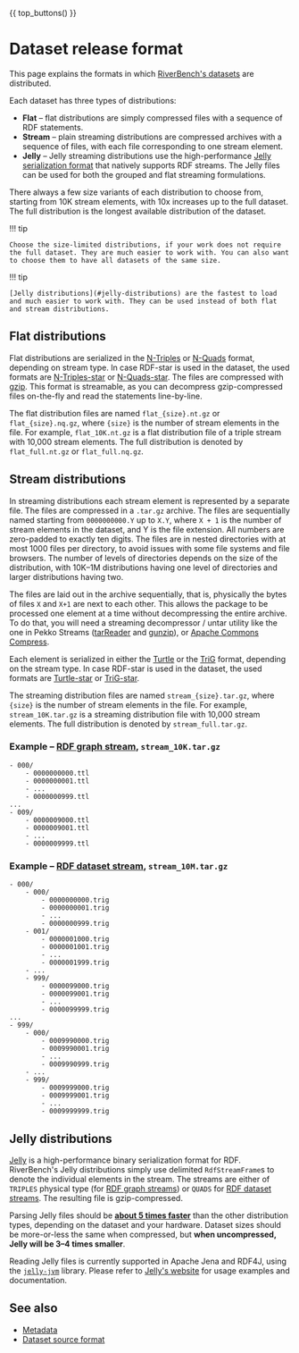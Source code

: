 {{ top_buttons() }}

# Dataset release format

This page explains the formats in which [RiverBench's datasets](../datasets/index.md) are distributed.

Each dataset has three types of distributions: 

- **Flat** – flat distributions are simply compressed files with a sequence of RDF statements. 
- **Stream** – plain streaming distributions are compressed archives with a sequence of files, with each file corresponding to one stream element.
- **Jelly** – Jelly streaming distributions use the high-performance [Jelly serialization format](https://github.com/Jelly-RDF) that natively supports RDF streams. The Jelly files can be used for both the grouped and flat streaming formulations.

There always a few size variants of each distribution to choose from, starting from 10K stream elements, with 10x increases up to the full dataset. The full distribution is the longest available distribution of the dataset.

!!! tip

    Choose the size-limited distributions, if your work does not require the full dataset. They are much easier to work with. You can also want to choose them to have all datasets of the same size.

!!! tip

    [Jelly distributions](#jelly-distributions) are the fastest to load and much easier to work with. They can be used instead of both flat and stream distributions.

## Flat distributions

Flat distributions are serialized in the [N-Triples](https://www.w3.org/TR/n-triples/) or [N-Quads](https://www.w3.org/TR/n-quads/) format, depending on stream type. In case RDF-star is used in the dataset, the used formats are [N-Triples-star](https://www.w3.org/2021/12/rdf-star.html#n-triples-star) or [N-Quads-star](https://www.w3.org/2021/12/rdf-star.html#n-quads-star). The files are compressed with [gzip](https://en.wikipedia.org/wiki/Gzip). This format is streamable, as you can decompress gzip-compressed files on-the-fly and read the statements line-by-line.

The flat distribution files are named `flat_{size}.nt.gz` or `flat_{size}.nq.gz`, where `{size}` is the number of stream elements in the file. For example, `flat_10K.nt.gz` is a flat distribution file of a triple stream with 10,000 stream elements. The full distribution is denoted by `flat_full.nt.gz` or `flat_full.nq.gz`.

## Stream distributions

In streaming distributions each stream element is represented by a separate file. The files are compressed in a `.tar.gz` archive. The files are sequentially named starting from `0000000000.Y` up to `X.Y`, where `X + 1` is the number of stream elements in the dataset, and Y is the file extension. All numbers are zero-padded to exactly ten digits. The files are in nested directories with at most 1000 files per directory, to avoid issues with some file systems and file browsers. The number of levels of directories depends on the size of the distribution, with 10K–1M distributions having one level of directories and larger distributions having two.

The files are laid out in the archive sequentially, that is, physically the bytes of files `X` and `X+1` are next to each other. This allows the package to be processed one element at a time without decompressing the entire archive. To do that, you will need a streaming decompressor / untar utility like the one in Pekko Streams ([tarReader](https://pekko.apache.org/docs/pekko-connectors/current/file.html#tar-archive) and [gunzip](https://pekko.staged.apache.org/docs/pekko/current/stream/operators/Compression/gunzip.html)), or [Apache Commons Compress](https://commons.apache.org/proper/commons-compress/).

Each element is serialized in either the [Turtle](https://www.w3.org/TR/turtle/) or the [TriG](https://www.w3.org/TR/trig/) format, depending on the stream type. In case RDF-star is used in the dataset, the used formats are [Turtle-star](https://www.w3.org/2021/12/rdf-star.html#turtle-star) or [TriG-star](https://www.w3.org/2021/12/rdf-star.html#trig-star).

The streaming distribution files are named `stream_{size}.tar.gz`, where `{size}` is the number of stream elements in the file. For example, `stream_10K.tar.gz` is a streaming distribution file with 10,000 stream elements. The full distribution is denoted by `stream_full.tar.gz`.

### Example – [RDF graph stream](https://w3id.org/stax/dev/taxonomy#rdf-graph-stream), `stream_10K.tar.gz`

```
- 000/
    - 0000000000.ttl
    - 0000000001.ttl
    - ...
    - 0000000999.ttl
...
- 009/
    - 0000009000.ttl
    - 0000009001.ttl
    - ...
    - 0000009999.ttl
```

### Example – [RDF dataset stream](https://w3id.org/stax/dev/taxonomy#rdf-dataset-stream), `stream_10M.tar.gz`

```
- 000/
    - 000/
        - 0000000000.trig
        - 0000000001.trig
        - ...
        - 0000000999.trig
    - 001/
        - 0000001000.trig
        - 0000001001.trig
        - ...
        - 0000001999.trig
    - ...
    - 999/
        - 0000099000.trig
        - 0000099001.trig
        - ...
        - 0000099999.trig
...
- 999/
    - 000/
        - 0009990000.trig
        - 0009990001.trig
        - ...
        - 0009990999.trig
    - ...
    - 999/
        - 0009999000.trig
        - 0009999001.trig
        - ...
        - 0009999999.trig
```

## Jelly distributions

[Jelly](https://w3id.org/jelly) is a high-performance binary serialization format for RDF. RiverBench's Jelly distributions simply use delimited `RdfStreamFrame`s to denote the individual elements in the stream. The streams are either of `TRIPLES` physical type (for [RDF graph streams](https://w3id.org/stax/dev/taxonomy#rdf-graph-stream)) or `QUADS` for [RDF dataset streams](https://w3id.org/stax/dev/taxonomy#rdf-dataset-stream). The resulting file is gzip-compressed.

Parsing Jelly files should be [**about 5 times faster**](https://arxiv.org/pdf/2207.04439.pdf) than the other distribution types, depending on the dataset and your hardware. Dataset sizes should be more-or-less the same when compressed, but **when uncompressed, Jelly will be 3–4 times smaller**.

Reading Jelly files is currently supported in Apache Jena and RDF4J, using the [`jelly-jvm`](https://w3id.org/jelly/jelly-jvm) library. Please refer to [Jelly's website](https://w3id.org/jelly) for usage examples and documentation.

## See also

- [Metadata](metadata.md)
- [Dataset source format](dataset-source-format.md)
